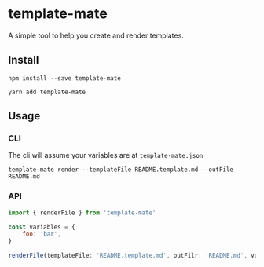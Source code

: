 # template-mate

A simple tool to help you create and render templates.

## Install

```shell
npm install --save template-mate
```

```
yarn add template-mate
```

## Usage

### CLI

The cli will assume your variables are at `template-mate.json`

```shell
template-mate render --templateFile README.template.md --outFile README.md
```

### API

```js
import { renderFile } from 'template-mate'

const variables = {
	foo: 'bar',
}

renderFile(templateFile: 'README.template.md', outFilr: 'README.md', variables)
```
